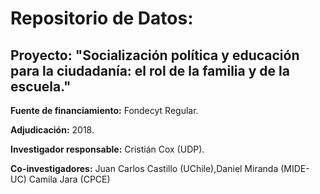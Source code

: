 # Repositorio de Datos:
## Proyecto: "Socialización política y educación para la ciudadanía: el rol de la familia y de la escuela."


**Fuente de financiamiento:** Fondecyt Regular. 

**Adjudicación:** 2018.

**Investigador responsable:** Cristián Cox (UDP).

**Co-investigadores:** Juan Carlos Castillo (UChile),Daniel Miranda (MIDE-UC) Camila Jara (CPCE)

